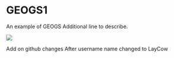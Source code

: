 # GEOGS1
An example of GEOGS 
Additional line to describe.

![](https://https://media1.tenor.com/m/5BYK-WS0__gAAAAd/cool-fun.gif)

Add on github changes
After username name changed to LayCow